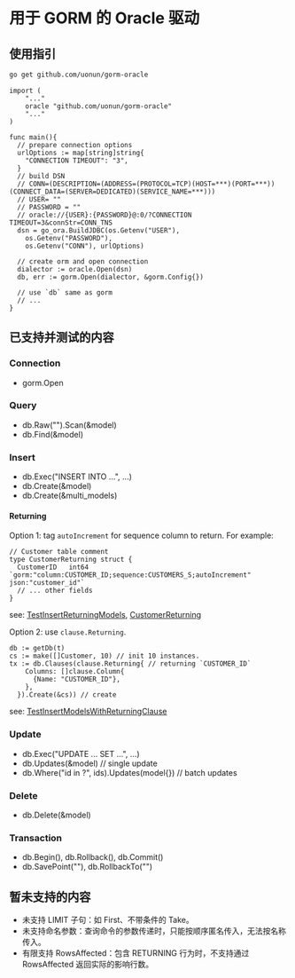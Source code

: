 # 用于 GORM 的 Oracle 驱动

## 使用指引

```bash
go get github.com/uonun/gorm-oracle
```

```golang
import (
	"..."
	oracle "github.com/uonun/gorm-oracle"
	"..."
)

func main(){
  // prepare connection options
  urlOptions := map[string]string{
    "CONNECTION TIMEOUT": "3",
  }
  // build DSN
  // CONN=(DESCRIPTION=(ADDRESS=(PROTOCOL=TCP)(HOST=***)(PORT=***))(CONNECT_DATA=(SERVER=DEDICATED)(SERVICE_NAME=***)))
  // USER= ""
  // PASSWORD = ""
  // oracle://{USER}:{PASSWORD}@:0/?CONNECTION TIMEOUT=3&connStr=CONN_TNS
  dsn = go_ora.BuildJDBC(os.Getenv("USER"), 
    os.Getenv("PASSWORD"), 
    os.Getenv("CONN"), urlOptions)

  // create orm and open connection
  dialector := oracle.Open(dsn)
  db, err := gorm.Open(dialector, &gorm.Config{})

  // use `db` same as gorm
  // ...
}
```

## 已支持并测试的内容

### Connection
  - gorm.Open


### Query
  - db.Raw("").Scan(&model)
  - db.Find(&model)

### Insert
  - db.Exec("INSERT INTO ...", ...)
  - db.Create(&model)
  - db.Create(&multi_models)
  
#### Returning

Option 1: tag `autoIncrement` for sequence column to return. For example:

```golang
// Customer table comment
type CustomerReturning struct {
  CustomerID   int64     `gorm:"column:CUSTOMER_ID;sequence:CUSTOMERS_S;autoIncrement" json:"customer_id"`
  // ... other fields
}
```

see: [TestInsertReturningModels](./test/insert_test.go), [CustomerReturning](./test/models.go)

Option 2: use `clause.Returning`.

```golang
db := getDb(t)
cs := make([]Customer, 10) // init 10 instances.
tx := db.Clauses(clause.Returning{ // returning `CUSTOMER_ID`
    Columns: []clause.Column{
      {Name: "CUSTOMER_ID"},
    },
  }).Create(&cs)) // create
```

see: [TestInsertModelsWithReturningClause](./test/insert_test.go)

### Update
  - db.Exec("UPDATE ... SET ...", ...)
  - db.Updates(&model) // single update
  - db.Where("id in ?", ids).Updates(model{}) // batch updates

### Delete
  - db.Delete(&model)

### Transaction
  - db.Begin(), db.Rollback(), db.Commit()
  - db.SavePoint(""), db.RollbackTo("")

## 暂未支持的内容

- 未支持 LIMIT 子句：如 First、不带条件的 Take。
- 未支持命名参数：查询命令的参数传递时，只能按顺序匿名传入，无法按名称传入。
- 有限支持 RowsAffected：包含 RETURNING 行为时，不支持通过 RowsAffected 返回实际的影响行数。

